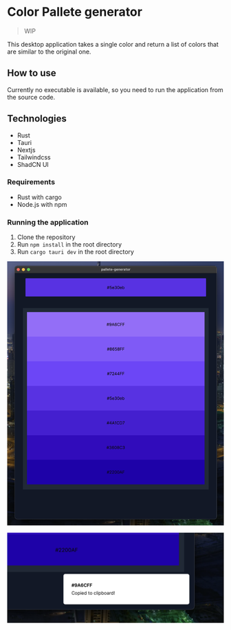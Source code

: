# Color Pallete generator

> WIP

This desktop application takes a single color and return a list of colors that are similar to the original one.

## How to use

Currently no executable is available, so you need to run the application from the source code.

## Technologies

- Rust
- Tauri
- Nextjs
- Tailwindcss
- ShadCN UI

### Requirements

- Rust with cargo
- Node.js with npm

### Running the application

1. Clone the repository
2. Run `npm install` in the root directory
3. Run `cargo tauri dev` in the root directory

![Screenshot](./assets/ss1.png)

![Screenshot](./assets/ss2.png)
